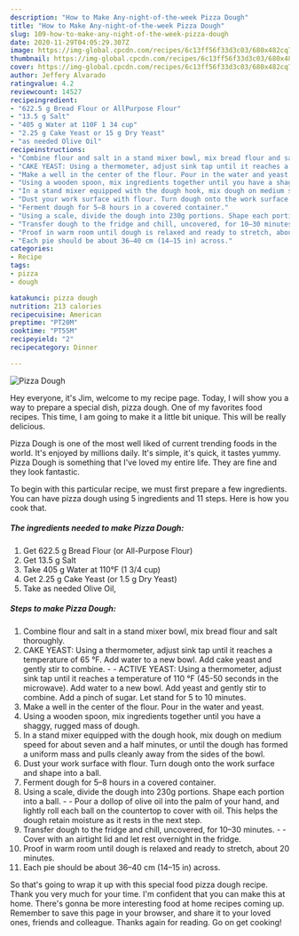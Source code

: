 ```yaml
---
description: "How to Make Any-night-of-the-week Pizza Dough"
title: "How to Make Any-night-of-the-week Pizza Dough"
slug: 109-how-to-make-any-night-of-the-week-pizza-dough
date: 2020-11-29T04:05:29.307Z
image: https://img-global.cpcdn.com/recipes/6c13ff56f33d3c03/680x482cq70/pizza-dough-recipe-main-photo.jpg
thumbnail: https://img-global.cpcdn.com/recipes/6c13ff56f33d3c03/680x482cq70/pizza-dough-recipe-main-photo.jpg
cover: https://img-global.cpcdn.com/recipes/6c13ff56f33d3c03/680x482cq70/pizza-dough-recipe-main-photo.jpg
author: Jeffery Alvarado
ratingvalue: 4.2
reviewcount: 14527
recipeingredient:
- "622.5 g Bread Flour or AllPurpose Flour"
- "13.5 g Salt"
- "405 g Water at 110F 1 34 cup"
- "2.25 g Cake Yeast or 15 g Dry Yeast"
- "as needed Olive Oil"
recipeinstructions:
- "Combine flour and salt in a stand mixer bowl, mix bread flour and salt thoroughly."
- "CAKE YEAST: Using a thermometer, adjust sink tap until it reaches a temperature of 65 °F. Add water to a new bowl. Add cake yeast and gently stir to combine.  ACTIVE YEAST: Using a thermometer, adjust sink tap until it reaches a temperature of 110 °F (45-50 seconds in the microwave). Add water to a new bowl. Add yeast and gently stir to combine. Add a pinch of sugar. Let stand for 5 to 10 minutes."
- "Make a well in the center of the flour. Pour in the water and yeast."
- "Using a wooden spoon, mix ingredients together until you have a shaggy, rugged mass of dough."
- "In a stand mixer equipped with the dough hook, mix dough on medium speed for about seven and a half minutes, or until the dough has formed a uniform mass and pulls cleanly away from the sides of the bowl."
- "Dust your work surface with flour. Turn dough onto the work surface and shape into a ball."
- "Ferment dough for 5–8 hours in a covered container."
- "Using a scale, divide the dough into 230g portions. Shape each portion into a ball.  Pour a dollop of olive oil into the palm of your hand, and lightly roll each ball on the countertop to cover with oil. This helps the dough retain moisture as it rests in the next step."
- "Transfer dough to the fridge and chill, uncovered, for 10–30 minutes.  Cover with an airtight lid and let rest overnight in the fridge."
- "Proof in warm room until dough is relaxed and ready to stretch, about 20 minutes."
- "Each pie should be about 36–40 cm (14–15 in) across."
categories:
- Recipe
tags:
- pizza
- dough

katakunci: pizza dough 
nutrition: 213 calories
recipecuisine: American
preptime: "PT20M"
cooktime: "PT55M"
recipeyield: "2"
recipecategory: Dinner

---
```



![Pizza Dough](https://img-global.cpcdn.com/recipes/6c13ff56f33d3c03/680x482cq70/pizza-dough-recipe-main-photo.jpg)

Hey everyone, it's Jim, welcome to my recipe page. Today, I will show you a way to prepare a special dish, pizza dough. One of my favorites food recipes. This time, I am going to make it a little bit unique. This will be really delicious.

Pizza Dough is one of the most well liked of current trending foods in the world. It's enjoyed by millions daily. It's simple, it's quick, it tastes yummy. Pizza Dough is something that I've loved my entire life. They are fine and they look fantastic.




To begin with this particular recipe, we must first prepare a few ingredients. You can have pizza dough using 5 ingredients and 11 steps. Here is how you cook that.

<!--inarticleads1-->

##### The ingredients needed to make Pizza Dough:

1. Get 622.5 g Bread Flour (or All-Purpose Flour)
1. Get 13.5 g Salt
1. Take 405 g Water at 110°F (1 3/4 cup)
1. Get 2.25 g Cake Yeast (or 1.5 g Dry Yeast)
1. Take as needed Olive Oil,




<!--inarticleads2-->

##### Steps to make Pizza Dough:

1. Combine flour and salt in a stand mixer bowl, mix bread flour and salt thoroughly.
1. CAKE YEAST: Using a thermometer, adjust sink tap until it reaches a temperature of 65 °F. Add water to a new bowl. Add cake yeast and gently stir to combine. -  - ACTIVE YEAST: Using a thermometer, adjust sink tap until it reaches a temperature of 110 °F (45-50 seconds in the microwave). Add water to a new bowl. Add yeast and gently stir to combine. Add a pinch of sugar. Let stand for 5 to 10 minutes.
1. Make a well in the center of the flour. Pour in the water and yeast.
1. Using a wooden spoon, mix ingredients together until you have a shaggy, rugged mass of dough.
1. In a stand mixer equipped with the dough hook, mix dough on medium speed for about seven and a half minutes, or until the dough has formed a uniform mass and pulls cleanly away from the sides of the bowl.
1. Dust your work surface with flour. Turn dough onto the work surface and shape into a ball.
1. Ferment dough for 5–8 hours in a covered container.
1. Using a scale, divide the dough into 230g portions. Shape each portion into a ball. -  - Pour a dollop of olive oil into the palm of your hand, and lightly roll each ball on the countertop to cover with oil. This helps the dough retain moisture as it rests in the next step.
1. Transfer dough to the fridge and chill, uncovered, for 10–30 minutes. -  - Cover with an airtight lid and let rest overnight in the fridge.
1. Proof in warm room until dough is relaxed and ready to stretch, about 20 minutes.
1. Each pie should be about 36–40 cm (14–15 in) across.




So that's going to wrap it up with this special food pizza dough recipe. Thank you very much for your time. I'm confident that you can make this at home. There's gonna be more interesting food at home recipes coming up. Remember to save this page in your browser, and share it to your loved ones, friends and colleague. Thanks again for reading. Go on get cooking!
